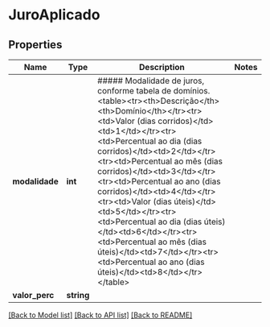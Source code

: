 # JuroAplicado

## Properties
Name | Type | Description | Notes
------------ | ------------- | ------------- | -------------
**modalidade** | **int** | ##### Modalidade de juros, conforme tabela de domínios. &lt;table&gt;&lt;tr&gt;&lt;th&gt;Descrição&lt;/th&gt;&lt;th&gt;Domínio&lt;/th&gt;&lt;/tr&gt;&lt;tr&gt;&lt;td&gt;Valor (dias corridos)&lt;/td&gt;&lt;td&gt;1&lt;/td&gt;&lt;/tr&gt;&lt;tr&gt;&lt;td&gt;Percentual ao dia (dias corridos)&lt;/td&gt;&lt;td&gt;2&lt;/td&gt;&lt;/tr&gt;&lt;tr&gt;&lt;td&gt;Percentual ao mês (dias corridos)&lt;/td&gt;&lt;td&gt;3&lt;/td&gt;&lt;/tr&gt;&lt;tr&gt;&lt;td&gt;Percentual ao ano (dias corridos)&lt;/td&gt;&lt;td&gt;4&lt;/td&gt;&lt;/tr&gt;&lt;tr&gt;&lt;td&gt;Valor (dias úteis)&lt;/td&gt;&lt;td&gt;5&lt;/td&gt;&lt;/tr&gt;&lt;tr&gt;&lt;td&gt;Percentual ao dia (dias úteis)&lt;/td&gt;&lt;td&gt;6&lt;/td&gt;&lt;/tr&gt;&lt;tr&gt;&lt;td&gt;Percentual ao mês (dias úteis)&lt;/td&gt;&lt;td&gt;7&lt;/td&gt;&lt;/tr&gt;&lt;tr&gt;&lt;td&gt;Percentual ao ano (dias úteis)&lt;/td&gt;&lt;td&gt;8&lt;/td&gt;&lt;/tr&gt;&lt;/table&gt; | 
**valor_perc** | **string** |  | 

[[Back to Model list]](../../README.md#documentation-for-models) [[Back to API list]](../../README.md#documentation-for-api-endpoints) [[Back to README]](../../README.md)

